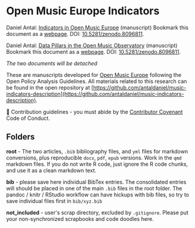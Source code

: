 # Open Music Europe Indicators

Daniel Antal: [Indicators in Open Music Europe](https://antaldaniel.github.io/music-indicators-description/music-indicators.html) (manuscript) Bookmark this document as a [webpage](https://antaldaniel.github.io/music-indicators-description/music-indicators.html). DOI: [10.5281/zenodo.8096811](https://zenodo.org/record/8096811).

Daniel Antal: [Data Pillars in the Open Music Observatory](https://antaldaniel.github.io/music-indicators-description/music-observatory-pillars.html) (manuscript) Bookmark this document as a [webpage](https://antaldaniel.github.io/music-indicators-description/music-observatory-pillars.html). DOI: [10.5281/zenodo.8096811](https://zenodo.org/record/8108720).


_The two documents will be detached_

These are manuscripts developed for [Open Music Europe](https://openmuse.eu/) following the Open Policy Analysis Guidelines. All materials related to this research can be found in the open repository at [https://github.com/antaldaniel/music-indicators-description](https://github.com/antaldaniel/music-indicators-description). 


🌈 Contribution guidelines - you must abide by the [Contributor Covenant](https://www.contributor-covenant.org/version/2/1/code_of_conduct/) Code of Conduct.

## Folders

**root** - The two articles, `.bib` bibliography files, and `yml` files for markdown conversions, plus reproducible `docx`, `pdf`, `epub` versions. Work in the `qmd` markdown files. If you do not write R code, just ignore the R code chunks, and use it as a clean markdown text.

**bib** - please save here individual BibTex entries.  The consolidated entries will should be placed in one of the main `.bib` files in the root folder. The pandoc / knitr / RStudio workflow can have hickups with bib files, so try to save individual files first in `bib/xyz.bib`

**not_included** - user's scrap directory, excluded by `.gitignore`.  Please put your non-synchronized scrapbooks and code doodles here.


